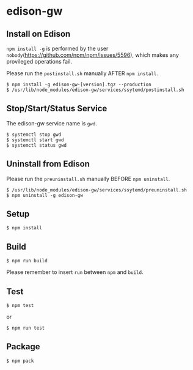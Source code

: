 edison-gw
===

## Install on Edison

`npm install -g` is performed by the user `nobody`(https://github.com/npm/npm/issues/5596), which makes any provileged operations fail.

Please run the `postinstall.sh` manually AFTER `npm install`.

```
$ npm install -g edison-gw-[version].tgz --production
$ /usr/lib/node_modules/edison-gw/services/ssytemd/postinstall.sh
```

## Stop/Start/Status Service

The edison-gw service name is `gwd`.

```
$ systemctl stop gwd
$ systemctl start gwd
$ systemctl status gwd
```

## Uninstall from Edison

Please run the `preuninstall.sh` manually BEFORE `npm uninstall`.

```
$ /usr/lib/node_modules/edison-gw/services/ssytemd/preuninstall.sh
$ npm uninstall -g edison-gw
```

## Setup

```
$ npm install
```

## Build

```
$ npm run build
```

Please remember to insert `run` between `npm` and `build`.

## Test

```
$ npm test
```
or
```
$ npm run test
```

## Package

```
$ npm pack
```
